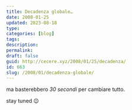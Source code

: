 ```yaml
---
title: Decadenza globale…
date: 2008-01-25
updated: 2023-08-18
type: 
categories: [blog]
tags: 
description: 
permalink: 
draft: false
guid: http://cecere.xyz/2008/01/25/decadenza/
id: 663
slug: /2008/01/decadenza-globale/
---
```


ma basterebbero _30 secondi_ per cambiare tutto.

stay tuned 😉